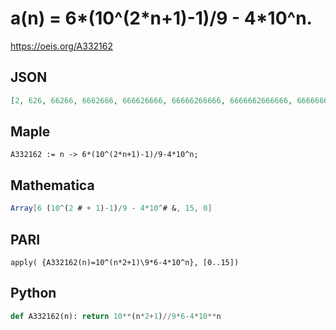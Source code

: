# a\(n\) \= 6\*\(10^\(2\*n\+1\)\-1\)/9 \- 4\*10^n\.
https://oeis.org/A332162
## JSON
```JSON
[2, 626, 66266, 6662666, 666626666, 66666266666, 6666662666666, 666666626666666, 66666666266666666, 6666666662666666666, 666666666626666666666, 66666666666266666666666, 6666666666662666666666666, 666666666666626666666666666, 66666666666666266666666666666, 6666666666666662666666666666666]
```
## Maple
```Maple
A332162 := n -> 6*(10^(2*n+1)-1)/9-4*10^n;
```
## Mathematica
```Mathematica
Array[6 (10^(2 # + 1)-1)/9 - 4*10^# &, 15, 0]
```
## PARI
```PARI
apply( {A332162(n)=10^(n*2+1)\9*6-4*10^n}, [0..15])
```
## Python
```Python
def A332162(n): return 10**(n*2+1)//9*6-4*10**n
```
